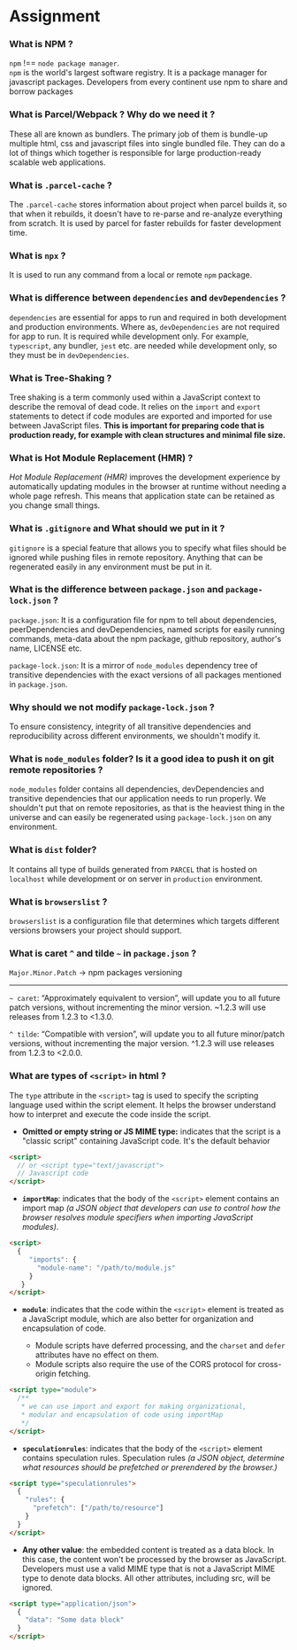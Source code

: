 # Assignment

### What is NPM ?

`npm` !== `node package manager`. <br />
`npm` is the world's largest software registry. It is a package manager for javascript packages. Developers from every continent use npm to share and borrow packages

### What is Parcel/Webpack ? Why do we need it ?

These all are known as bundlers. The primary job of them is bundle-up multiple html, css and javascript files into single bundled file. They can do a lot of things which together is responsible for large production-ready scalable web applications.

### What is `.parcel-cache` ?

The `.parcel-cache` stores information about project when parcel builds it, so that when it rebuilds, it doesn't have to re-parse and re-analyze everything from scratch. It is used by parcel for faster rebuilds for faster development time.

### What is `npx` ?

It is used to run any command from a local or remote `npm` package.

### What is difference between `dependencies` and `devDependencies` ?

`dependencies` are essential for apps to run and required in both development and production environments. Where as, `devDependencies` are not required for app to run. It is required while development only. For example, `typescript`, any bundler, `jest` etc. are needed while development only, so they must be in `devDependencies`.

### What is Tree-Shaking ?

Tree shaking is a term commonly used within a JavaScript context to describe the removal of dead code. It relies on the `import` and `export` statements to detect if code modules are exported and imported for use between JavaScript files. **This is important for preparing code that is production ready, for example with clean structures and minimal file size.**

### What is Hot Module Replacement (HMR) ?

_Hot Module Replacement (HMR)_ improves the development experience by automatically updating modules in the browser at runtime without needing a whole page refresh. This means that application state can be retained as you change small things.

### What is `.gitignore` and What should we put in it ?

`gitignore` is a special feature that allows you to specify what files should be ignored while pushing files in remote repository. Anything that can be regenerated easily in any environment must be put in it.

### What is the difference between `package.json` and `package-lock.json` ?

`package.json`: It is a configuration file for npm to tell about dependencies, peerDependencies and devDependencies, named scripts for easily running commands, meta-data about the npm package, github repository, author's name, LICENSE etc.

`package-lock.json`: It is a mirror of `node_modules` dependency tree of transitive dependencies with the exact versions of all packages mentioned in `package.json`.

### Why should we not modify `package-lock.json` ?

To ensure consistency, integrity of all transitive dependencies and reproducibility across different environments, we shouldn't modify it.

### What is `node_modules` folder? Is it a good idea to push it on git remote repositories ?

`node_modules` folder contains all dependencies, devDependencies and transitive dependencies that our application needs to run properly. We shouldn't put that on remote repositories, as that is the heaviest thing in the universe and can easily be regenerated using `package-lock.json` on any environment.

### What is `dist` folder?

It contains all type of builds generated from `PARCEL` that is hosted on `localhost` while development or on server in `production` environment.

### What is `browserslist` ?

`browserslist` is a configuration file that determines which targets different versions browsers your project should support.

### What is caret `^` and tilde `~` in `package.json` ?

`Major.Minor.Patch` -> npm packages versioning <hr />
`~ caret`: “Approximately equivalent to version”, will update you to all future patch versions, without incrementing the minor version. ~1.2.3 will use releases from 1.2.3 to <1.3.0.

`^ tilde`: “Compatible with version”, will update you to all future minor/patch versions, without incrementing the major version. ^1.2.3 will use releases from 1.2.3 to <2.0.0.

### What are types of `<script>` in html ?

The `type` attribute in the `<script>` tag is used to specify the scripting language used within the script element. It helps the browser understand how to interpret and execute the code inside the script.

- **Omitted or empty string or JS MIME type:** indicates that the script is a "classic script" containing JavaScript code. It's the default behavior

```html
<script>
  // or <script type="text/javascript">
  // Javascript code
</script>
```

- **`importMap`**: indicates that the body of the `<script>` element contains an import map _*(a JSON object that developers can use to control how the browser resolves module specifiers when importing JavaScript modules)*_.

```html
<script>
  {
     "imports": {
       "module-name": "/path/to/module.js"
     }
   }
</script>
```

- **`module`**: indicates that the code within the `<script>` element is treated as a JavaScript module, which are also better for organization and encapsulation of code.

  - Module scripts have deferred processing, and the `charset` and `defer` attributes have no effect on them.
  - Module scripts also require the use of the CORS protocol for cross-origin fetching.

```html
<script type="module">
  /**
   * we can use import and export for making organizational,
   * modular and encapsulation of code using importMap
   */
</script>
```

- **`speculationrules`**: indicates that the body of the `<script>` element contains speculation rules. Speculation rules _*(a JSON object, determine what resources should be prefetched or prerendered by the browser.)*_

```html
<script type="speculationrules">
  {
    "rules": {
      "prefetch": ["/path/to/resource"]
    }
  }
</script>
```

- **Any other value**: the embedded content is treated as a data block. In this case, the content won't be processed by the browser as JavaScript. Developers must use a valid MIME type that is not a JavaScript MIME type to denote data blocks. All other attributes, including src, will be ignored.

```html
<script type="application/json">
  {
    "data": "Some data block"
  }
</script>
```
